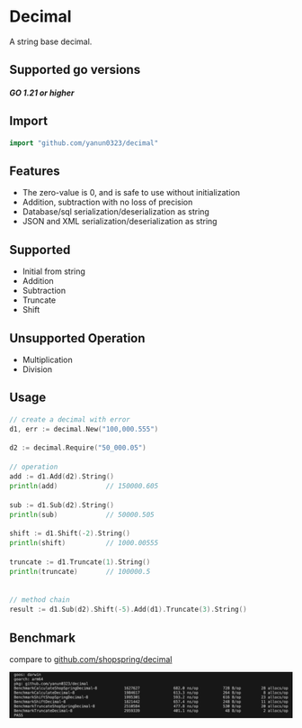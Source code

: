 # Decimal
A string base decimal.

## Supported go versions
#### _GO 1.21 or higher_

## Import
```go
import "github.com/yanun0323/decimal"
```

## Features

- The zero-value is 0, and is safe to use without initialization
- Addition, subtraction with no loss of precision
- Database/sql serialization/deserialization as string
- JSON and XML serialization/deserialization as string

## Supported
- Initial from string
- Addition
- Subtraction
- Truncate
- Shift

## Unsupported Operation
- Multiplication
- Division

## Usage
```go
// create a decimal with error
d1, err := decimal.New("100,000.555")

d2 := decimal.Require("50_000.05")

// operation
add := d1.Add(d2).String()
println(add)            // 150000.605

sub := d1.Sub(d2).String()
println(sub)            // 50000.505

shift := d1.Shift(-2).String()
println(shift)          // 1000.00555

truncate := d1.Truncate(1).String()
println(truncate)       // 100000.5


// method chain
result := d1.Sub(d2).Shift(-5).Add(d1).Truncate(3).String()
```

## Benchmark
compare to [github.com/shopspring/decimal](https://github.com/shopspring/decimal)

![Alt text](./benchmark.png)